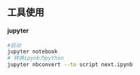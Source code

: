 ## 工具使用

#### jupyter

```bash
#启动
jupyter notebook
# 转换ipynb为python
jupyter nbconvert --to script next.ipynb
```